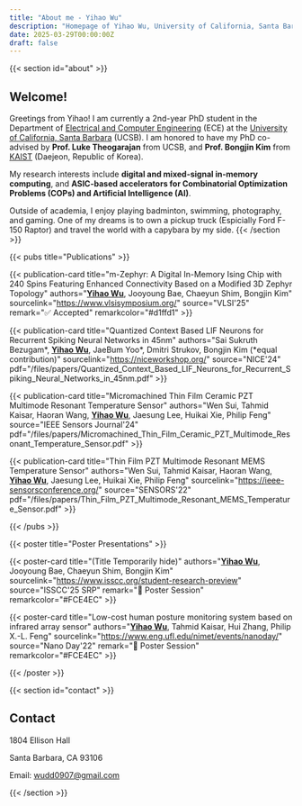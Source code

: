 ```yaml
---
title: "About me - Yihao Wu"
description: "Homepage of Yihao Wu, University of California, Santa Barbara (UCSB). I will share my research results here and what I am up to!"
date: 2025-03-29T00:00:00Z
draft: false
---
```


{{< section id="about" >}}
## Welcome!

Greetings from Yihao! I am currently a 2nd-year PhD student in the Department of [Electrical and Computer Engineering](https://www.ece.ucsb.edu/) (ECE) at the [University of California, Santa Barbara](https://www.ucsb.edu/) (UCSB). I am honored to have my PhD co-advised by **Prof. Luke Theogarajan** from UCSB, and **Prof. Bongjin Kim** from [KAIST](https://www.kaist.ac.kr/en/) (Daejeon, Republic of Korea). 

My research interests include **digital and mixed-signal in-memory computing**, and **ASIC-based accelerators for Combinatorial Optimization Problems (COPs) and Artificial Intelligence (AI)**. 

Outside of academia, I enjoy playing badminton, swimming, photography, and gaming. One of my dreams is to own a pickup truck (Espicially Ford F-150 Raptor) and travel the world with a capybara by my side.
{{< /section >}}

{{< pubs title="Publications" >}}
<div id="publications" class="publication-grid">

{{< publication-card title="m-Zephyr: A Digital In-Memory Ising Chip with 240 Spins Featuring Enhanced Connectivity Based on a Modified 3D Zephyr Topology" authors="<strong><ins>Yihao Wu</ins></strong>, Jooyoung Bae, Chaeyun Shim, Bongjin Kim" sourcelink="https://www.vlsisymposium.org/" source="VLSI'25" remark="✅ Accepted" remarkcolor="#d1ffd1" >}}

{{< publication-card title="Quantized Context Based LIF Neurons for Recurrent Spiking Neural Networks in 45nm" authors="Sai Sukruth Bezugam*, <strong><ins>Yihao Wu</ins></strong>, JaeBum Yoo*, Dmitri Strukov, Bongjin Kim (*equal contribution)" sourcelink="https://niceworkshop.org/" source="NICE'24" pdf="/files/papers/Quantized_Context_Based_LIF_Neurons_for_Recurrent_Spiking_Neural_Networks_in_45nm.pdf" >}}

{{< publication-card title="Micromachined Thin Film Ceramic PZT Multimode Resonant Temperature Sensor" authors="Wen Sui, Tahmid Kaisar, Haoran Wang, <strong><ins>Yihao Wu</ins></strong>, Jaesung Lee, Huikai Xie, Philip Feng" source="IEEE Sensors Journal'24" pdf="/files/papers/Micromachined_Thin_Film_Ceramic_PZT_Multimode_Resonant_Temperature_Sensor.pdf" >}}

{{< publication-card title="Thin Film PZT Multimode Resonant MEMS Temperature Sensor" authors="Wen Sui, Tahmid Kaisar, Haoran Wang, <strong><ins>Yihao Wu</ins></strong>, Jaesung Lee, Huikai Xie, Philip Feng" sourcelink="https://ieee-sensorsconference.org/" source="SENSORS'22" pdf="/files/papers/Thin_Film_PZT_Multimode_Resonant_MEMS_Temperature_Sensor.pdf" >}}

</div>
{{< /pubs >}}

{{< poster title="Poster Presentations" >}}
<div id="poster" class="poster-grid">

{{< poster-card title="(Title Temporarily hide)" authors="<strong><ins>Yihao Wu</ins></strong>, Jooyoung Bae, Chaeyun Shim, Bongjin Kim" sourcelink="https://www.isscc.org/student-research-preview" source="ISSCC'25 SRP" remark="📰 Poster Session" remarkcolor="#FCE4EC" >}}

{{< poster-card title="Low-cost human posture monitoring system based on infrared array sensor" authors="<strong><ins>Yihao Wu</ins></strong>, Tahmid Kaisar, Hui Zhang, Philip X.-L. Feng" sourcelink="https://www.eng.ufl.edu/nimet/events/nanoday/" source="Nano Day'22" remark="📰 Poster Session" remarkcolor="#FCE4EC" >}}

</div>
{{< /poster >}}

{{< section id="contact" >}}
## Contact

1804 Ellison Hall

Santa Barbara, CA 93106

Email: [wudd0907@gmail.com](wudd0907@gmail.com)

{{< /section >}}


